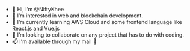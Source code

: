 - 👋 Hi, I’m @NiftyKhee
- 👀 I’m interested in web and blockchain development.
- 🌱 I’m currently learning AWS Cloud and some frontend language like React.js and Vue.js
- 💞️ I’m looking to collaborate on any project that has to do with coding.
- 📫 I'm available through my mail 🤝

<!---
NiftyKhee/NiftyKhee is a ✨ special ✨ repository because its `README.md` (this file) appears on your GitHub profile.
You can click the Preview link to take a look at your changes.
--->

